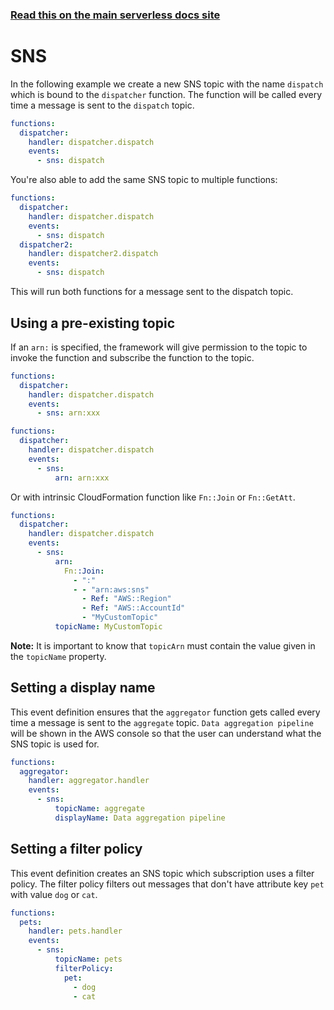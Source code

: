 <!--
title: Serverless Framework - AWS Lambda Events - SNS
menuText: SNS
menuOrder: 6
description:  Setting up AWS SNS Events with AWS Lambda via the Serverless Framework
layout: Doc
-->

<!-- DOCS-SITE-LINK:START automatically generated  -->
### [Read this on the main serverless docs site](https://www.serverless.com/framework/docs/providers/aws/events/sns)
<!-- DOCS-SITE-LINK:END -->

# SNS

In the following example we create a new SNS topic with the name `dispatch` which is bound to the `dispatcher` function. The function will be called every time a message is sent to the `dispatch` topic.

```yml
functions:
  dispatcher:
    handler: dispatcher.dispatch
    events:
      - sns: dispatch
```

You're also able to add the same SNS topic to multiple functions:

```yml
functions:
  dispatcher:
    handler: dispatcher.dispatch
    events:
      - sns: dispatch
  dispatcher2:
    handler: dispatcher2.dispatch
    events:
      - sns: dispatch
```

This will run both functions for a message sent to the dispatch topic.

## Using a pre-existing topic

If an `arn:` is specified, the framework will give permission to the topic to invoke the function and subscribe the function to the topic.

```yml
functions:
  dispatcher:
    handler: dispatcher.dispatch
    events:
      - sns: arn:xxx
```

```yml
functions:
  dispatcher:
    handler: dispatcher.dispatch
    events:
      - sns:
          arn: arn:xxx
```

Or with intrinsic CloudFormation function like `Fn::Join` or `Fn::GetAtt`.

```yml
functions:
  dispatcher:
    handler: dispatcher.dispatch
    events:
      - sns:
          arn:
            Fn::Join:
              - ":"
              - - "arn:aws:sns"
                - Ref: "AWS::Region"
                - Ref: "AWS::AccountId"
                - "MyCustomTopic"
          topicName: MyCustomTopic
```

**Note:** It is important to know that `topicArn` must contain the value given in the `topicName` property.

## Setting a display name

This event definition ensures that the `aggregator` function gets called every time a message is sent to the
`aggregate` topic. `Data aggregation pipeline` will be shown in the AWS console so that the user can understand what the
SNS topic is used for.

```yml
functions:
  aggregator:
    handler: aggregator.handler
    events:
      - sns:
          topicName: aggregate
          displayName: Data aggregation pipeline
```

## Setting a filter policy

This event definition creates an SNS topic which subscription uses a filter policy. The filter policy filters out messages that don't have attribute key `pet` with value `dog` or `cat`.

```yml
functions:
  pets:
    handler: pets.handler
    events:
      - sns:
          topicName: pets
          filterPolicy:
            pet:
              - dog
              - cat
```
